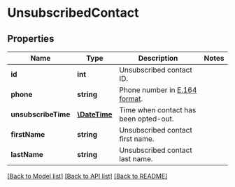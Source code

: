 # UnsubscribedContact

## Properties
Name | Type | Description | Notes
------------ | ------------- | ------------- | -------------
**id** | **int** | Unsubscribed contact ID. | 
**phone** | **string** | Phone number in [E.164 format](https://en.wikipedia.org/wiki/E.164). | 
**unsubscribeTime** | [**\DateTime**](\DateTime.md) | Time when contact has been opted-out. | 
**firstName** | **string** | Unsubscribed contact first name. | 
**lastName** | **string** | Unsubscribed contact last name. | 

[[Back to Model list]](../README.md#documentation-for-models) [[Back to API list]](../README.md#documentation-for-api-endpoints) [[Back to README]](../README.md)


